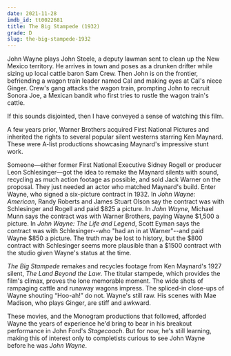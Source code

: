 ```yaml
---
date: 2021-11-28
imdb_id: tt0022681
title: The Big Stampede (1932)
grade: D
slug: the-big-stampede-1932
---
```


John Wayne plays John Steele, a deputy lawman sent to clean up the New Mexico territory. He arrives in town and poses as a drunken drifter while sizing up local cattle baron Sam Crew. Then John is on the frontier, befriending a wagon train leader named Cal and making eyes at Cal's niece Ginger. Crew's gang attacks the wagon train, prompting John to recruit Sonora Joe, a Mexican bandit who first tries to rustle the wagon train's cattle.

If this sounds disjointed, then I have conveyed a sense of watching this film.

<!-- end -->

A few years prior, Warner Brothers acquired First National Pictures and inherited the rights to several popular silent westerns starring Ken Maynard. These were A-list productions showcasing Maynard's impressive stunt work.

Someone—either former First National Executive Sidney Rogell or producer Leon Schlesinger—got the idea to remake the Maynard silents with sound, recycling as much action footage as possible, and sold Jack Warner on the proposal. They just needed an actor who matched Maynard's build. Enter Wayne, who signed a six-picture contract in 1932. In _John Wayne: American_, Randy Roberts and James Stuart Olson say the contract was with Schlesinger and Rogell and paid $825 a picture. In _John Wayne_, Michael Munn says the contract was with Warner Brothers, paying Wayne $1,500 a picture. In _John Wayne: The Life and Legend_, Scott Eyman says the contract was with Schlesinger--who "had an in at Warner"--and paid Wayne $850 a picture. The truth may be lost to history, but the $800 contract with Schlesinger seems more plausible than a $1500 contract with the studio given Wayne's status at the time.

_The Big Stampede_ remakes and recycles footage from Ken Maynard's 1927 silent, _The Land Beyond the Law_. The titular stampede, which provides the film's climax, proves the lone memorable moment. The wide shots of rampaging cattle and runaway wagons impress. The spliced-in close-ups of Wayne shouting “Hoo-ah!” do not. Wayne's still raw. His scenes with Mae Madison, who plays Ginger, are stiff and awkward.

These movies, and the Monogram productions that followed, afforded Wayne the years of experience he'd bring to bear in his breakout performance in John Ford's <span data-imdb-id="tt0031971">_Stagecoach_</span>. But for now, he's still learning, making this of interest only to completists curious to see John Wayne before he was _John Wayne_.
